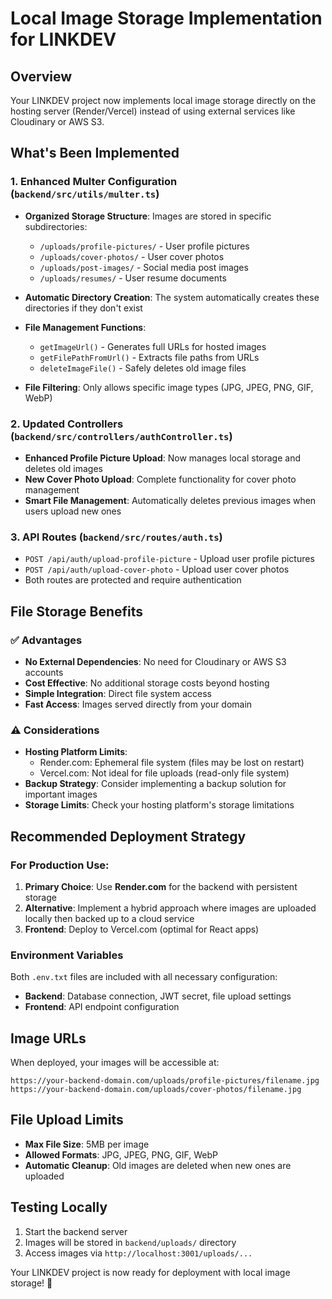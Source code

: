 # Local Image Storage Implementation for LINKDEV

## Overview
Your LINKDEV project now implements local image storage directly on the hosting server (Render/Vercel) instead of using external services like Cloudinary or AWS S3.

## What's Been Implemented

### 1. Enhanced Multer Configuration (`backend/src/utils/multer.ts`)
- **Organized Storage Structure**: Images are stored in specific subdirectories:
  - `/uploads/profile-pictures/` - User profile pictures
  - `/uploads/cover-photos/` - User cover photos  
  - `/uploads/post-images/` - Social media post images
  - `/uploads/resumes/` - User resume documents

- **Automatic Directory Creation**: The system automatically creates these directories if they don't exist

- **File Management Functions**:
  - `getImageUrl()` - Generates full URLs for hosted images
  - `getFilePathFromUrl()` - Extracts file paths from URLs
  - `deleteImageFile()` - Safely deletes old image files

- **File Filtering**: Only allows specific image types (JPG, JPEG, PNG, GIF, WebP)

### 2. Updated Controllers (`backend/src/controllers/authController.ts`)
- **Enhanced Profile Picture Upload**: Now manages local storage and deletes old images
- **New Cover Photo Upload**: Complete functionality for cover photo management
- **Smart File Management**: Automatically deletes previous images when users upload new ones

### 3. API Routes (`backend/src/routes/auth.ts`)
- `POST /api/auth/upload-profile-picture` - Upload user profile pictures
- `POST /api/auth/upload-cover-photo` - Upload user cover photos
- Both routes are protected and require authentication

## File Storage Benefits

### ✅ Advantages
- **No External Dependencies**: No need for Cloudinary or AWS S3 accounts
- **Cost Effective**: No additional storage costs beyond hosting
- **Simple Integration**: Direct file system access
- **Fast Access**: Images served directly from your domain

### ⚠️ Considerations
- **Hosting Platform Limits**: 
  - Render.com: Ephemeral file system (files may be lost on restart)
  - Vercel.com: Not ideal for file uploads (read-only file system)
- **Backup Strategy**: Consider implementing a backup solution for important images
- **Storage Limits**: Check your hosting platform's storage limitations

## Recommended Deployment Strategy

### For Production Use:
1. **Primary Choice**: Use **Render.com** for the backend with persistent storage
2. **Alternative**: Implement a hybrid approach where images are uploaded locally then backed up to a cloud service
3. **Frontend**: Deploy to Vercel.com (optimal for React apps)

### Environment Variables
Both `.env.txt` files are included with all necessary configuration:
- **Backend**: Database connection, JWT secret, file upload settings
- **Frontend**: API endpoint configuration

## Image URLs
When deployed, your images will be accessible at:
```
https://your-backend-domain.com/uploads/profile-pictures/filename.jpg
https://your-backend-domain.com/uploads/cover-photos/filename.jpg
```

## File Upload Limits
- **Max File Size**: 5MB per image
- **Allowed Formats**: JPG, JPEG, PNG, GIF, WebP
- **Automatic Cleanup**: Old images are deleted when new ones are uploaded

## Testing Locally
1. Start the backend server
2. Images will be stored in `backend/uploads/` directory
3. Access images via `http://localhost:3001/uploads/...`

Your LINKDEV project is now ready for deployment with local image storage! 🚀